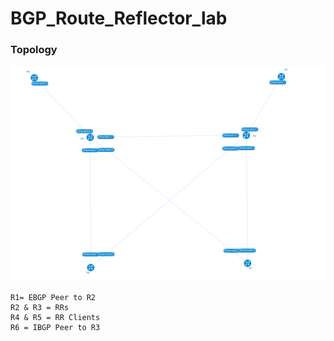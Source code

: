 # BGP_Route_Reflector_lab


### Topology

![LAB Topology](docs/rr_top.png)

```
R1= EBGP Peer to R2
R2 & R3 = RRs
R4 & R5 = RR Clients
R6 = IBGP Peer to R3

```
